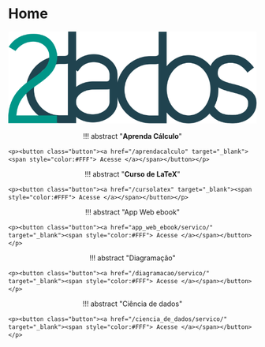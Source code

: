 # Home

<style>
p.combinado:first-letter { 
	color: #F5843A; 
	font-size:xx-large; 
}
.info {
  background-color: #e7f3fe;
  border-left: 6px solid #2196F3;
}
.success {
  background-color: #ddffdd;
  border-left: 6px solid #4CAF50;
}

.button {
  border-radius: 20px;
  background-color: #009688;
  border: none;
  color: #FFFFFF;
  text-align: center;
  font-size: 15px;
  padding: 10px;
  width: 150px;
  transition: all 0.5s;
  cursor: pointer;
  margin: 5px;
}

p {
 text-align: center; 
}

.button span {
  cursor: pointer;
  display: inline-block;
  position: relative;
  transition: 0.5s;
}

.button span:after {
  content: '\00bb';
  position: absolute;
  opacity: 0;
  top: 0;
  right: -20px;
  transition: 0.5s;
}

.button:hover span {
  padding-right: 25px;
}

.button:hover span:after {
  opacity: 1;
  right: 0;
}	
</style>

![](/assets/banner_v2.png)


!!! abstract "**Aprenda Cálculo**"
    
    <p><button class="button"><a href="/aprendacalculo" target="_blank"><span style="color:#FFF"> Acesse </a></span></button></p>

!!! abstract "**Curso de LaTeX**"
    
    <p><button class="button"><a href="/cursolatex" target="_blank"><span style="color:#FFF"> Acesse </a></span></button></p>


!!! abstract "App Web ebook"
    
    <p><button class="button"><a href="app_web_ebook/servico/" target="_blank"><span style="color:#FFF"> Acesse </a></span></button></p>

!!! abstract "Diagramação"
    
    <p><button class="button"><a href="/diagramacao/servico/" target="_blank"><span style="color:#FFF"> Acesse </a></span></button></p>

!!! abstract "Ciência de dados"
    
    <p><button class="button"><a href="/ciencia_de_dados/servico/" target="_blank"><span style="color:#FFF"> Acesse </a></span></button></p>


<!-- 
<center><button class="button"><a href="https://avaacademico.ufrb.edu.br/" target="_blank"><span style="color:#FFF"> Curso MOOC </a></span></button></center>

## Curso: O Papel do Fiscal na Administração Pública - Apresentação 
<p style="text-align: center;">
<iframe width="720" height="345" src="https://www.youtube.com/embed/UwNaAI4i6js">
</iframe>
</p>

## Módulo I - Aula 01 
<p style="text-align: center;">
<iframe width="720" height="345" src="https://www.youtube.com/embed/Zwz0kYtmpCs">
</iframe>
</p>


## Módulo I - Aula 02 
<p style="text-align: center;">
<iframe width="720" height="345" src="https://www.youtube.com/embed/tuqt3CnhWOE">
</iframe>
</p>

## Módulo II - Aula 01 
<p style="text-align: center;">
<iframe width="720" height="345" src="https://www.youtube.com/embed/TP2lpHbSKbw">
</iframe>
</p>

## Módulo II - Aula 02 
<p style="text-align: center;">
<iframe width="720" height="345" src="https://www.youtube.com/embed/1Pvu5ByFNPg">
</iframe>
</p>

## Módulo III - Aula 01
<p style="text-align: center;">
<iframe width="720" height="345" src="https://www.youtube.com/embed/agwWc0kbrlA">
</iframe>
</p>

<button class="button" onClick="window.open('https://www.python.org/');" data-md-color-primary="indigo">Python</button>
<button class="button" onClick="window.open('http://www.cplusplus.org/');" data-md-color-primary="blue">C++</button>
<button class="button" onClick="window.open('https://en.wikipedia.org/wiki/Bash_(Unix_shell)');" data-md-color-primary="grey">Bash</button>
<button class="button" onClick="window.open('https://pytorch.org/');" data-md-color-primary="red">PyTorch</button>
<button class="button" onClick="window.open('https://pandas.pydata.org/');" data-md-color-primary="blue-grey">Pandas</button>
<button class="button" onClick="window.open('http://www.numpy.org/');" data-md-color-primary="yellow">NumPy</button>
<button class="button" onClick="window.open('https://gym.openai.com/');" data-md-color-primary="teal">Gym</button>
<button class="button" onClick="window.open('https://scikit-learn.org/');" data-md-color-primary="orange">Scikit-learn</button>
<button class="button" onClick="window.open('https://plot.ly/');" data-md-color-primary="light-blue">Plotly</button>

We deploy a top-down approach that enables you to grasp deep learning and deep reinforcement learning theories and code easily and quickly. We have open-sourced all our materials through our [Deep Learning Wizard Tutorials](https://www.deeplearningwizard.com/deep_learning/course_progression/). For visual learners, feel free to sign up for our [video course](https://www.udemy.com/practical-deep-learning-with-pytorch/?couponCode=DEEPWIZARD) and join over 6000 deep learning wizards.

To this date, we have taught thousands of students across more than 120+ countries from students in high school to postgraduates and professionals in leading MNCs and research institutions around the world.

![](/assets/mario_flappy_pacman_optimized.gif)

[^1]: Simulation of deep reinforcement learning agent mastering games like [Super Mario Bros](https://github.com/ppaquette/gym-super-mario), [Flappy Bird](https://github.com/sourabhv/FlapPyBird) and [PacMan](http://ai.berkeley.edu/project_overview.html). These games have APIs for algorithms to interact with the environment, and they are created by talented people so feel free to check out their respective repositories with the links given.
-->